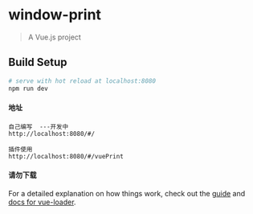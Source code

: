 # window-print

> A Vue.js project

## Build Setup

``` bash
# serve with hot reload at localhost:8080
npm run dev

```
#### 地址
``` 
自己编写  ---开发中
http://localhost:8080/#/ 

插件使用
http://localhost:8080/#/vuePrint
```
#### 请勿下载

For a detailed explanation on how things work, check out the [guide](http://vuejs-templates.github.io/webpack/) and [docs for vue-loader](http://vuejs.github.io/vue-loader).
